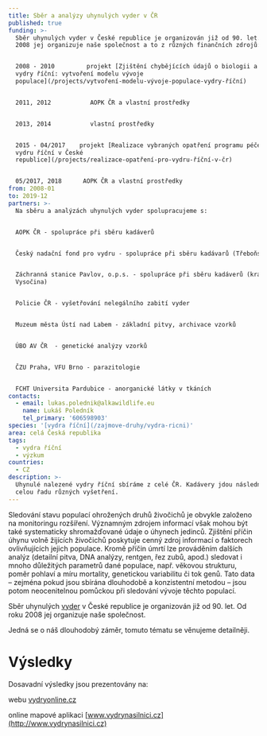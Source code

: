 ```yaml
---
title: Sběr a analýzy uhynulých vyder v ČR
published: true
funding: >-
  Sběr uhynulých vyder v České republice je organizován již od 90. let. Od roku
  2008 jej organizuje naše společnost a to z různých finančních zdrojů:


  2008 - 2010         projekt [Zjištění chybějících údajů o biologii a ekologii
  vydry říční: vytvoření modelu vývoje
  populace](/projects/vytvoření-modelu-vývoje-populace-vydry-říční)


  2011, 2012           AOPK ČR a vlastní prostředky


  2013, 2014           vlastní prostředky


  2015 - 04/2017    projekt [Realizace vybraných opatření programu péče pro
  vydru říční v České
  republice](/projects/realizace-opatření-pro-vydru-říční-v-čr)


  05/2017, 2018      AOPK ČR a vlastní prostředky
from: 2008-01
to: 2019-12
partners: >-
  Na sběru a analýzách uhynulých vyder spolupracujeme s: 


  AOPK ČR - spolupráce při sběru kadáverů


  Český nadační fond pro vydru - spolupráce při sběru kadávarů (Třeboňsko)


  Záchranná stanice Pavlov, o.p.s. - spolupráce při sběru kadáverů (kraj
  Vysočina)


  Policie ČR - vyšetřování nelegálního zabití vyder


  Muzeum města Ústí nad Labem - základní pitvy, archivace vzorků


  ÚBO AV ČR  - genetické analýzy vzorků


  ČZU Praha, VFU Brno - parazitologie


  FCHT Universita Pardubice - anorganické látky v tkáních
contacts:
  - email: lukas.polednik@alkawildlife.eu
    name: Lukáš Poledník
    tel_primary: '606598903'
species: '[vydra říční](/zajmove-druhy/vydra-ricni)'
area: celá Česká republika
tags:
  - vydra říční
  - výzkum
countries:
  - CZ
description: >-
  Uhynulé nalezené vydry říční sbíráme z celé ČR. Kadávery jdou následně na
  celou řadu různých vyšetření.
---
```

Sledování stavu populací ohrožených druhů živočichů je obvykle založeno na monitoringu rozšíření. Významným zdrojem informací však mohou být také systematicky shromažďované údaje o úhynech jedinců. Zjištění příčin úhynu volně žijících živočichů poskytuje cenný zdroj informací o faktorech ovlivňujících jejich populace. Kromě příčin úmrtí lze prováděním dalších analýz (detailní pitva, DNA analýzy, rentgen, řez zubů, apod.) sledovat i mnoho důležitých parametrů dané populace, např. věkovou strukturu, poměr pohlaví a míru mortality, genetickou variabilitu či tok genů. Tato data – zejména pokud jsou sbírána dlouhodobě a konzistentní metodou – jsou potom neocenitelnou pomůckou při sledování vývoje těchto populací.

Sběr uhynulých [vyder](/zajmove-druhy/vydra-ricni) v České republice je organizován již od 90. let. Od roku 2008 jej organizuje naše společnost. 

Jedná se o náš dlouhodobý záměr, tomuto tématu se věnujeme detailněji. 

# Výsledky

Dosavadní výsledky jsou prezentovány na:

webu [vydryonline.cz ](https://www.vydryonline.cz/vydra/vydry-a-silnice/sber-uhynulych-vyder)

online mapové aplikaci [www.vydrynasilnici.cz](http://www.vydrynasilnici.cz)
